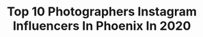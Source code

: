---
title: Top 10 Photographers Instagram Influencers In Phoenix In 2020
description: >-
  Find top photographers Instagram influencers in Phoenix in 2020. Most popular hashtags: #phoenix #phx #photographer.
platform: Instagram
hits: 81
text_top: Analyze the top-rated Instagram accounts on inBeat.
text_bottom: inBeat has 81 Instagram influencers like this in Phoenix, United States for you to connect with.
profiles:
  - username: "shotbytruly"
    fullname: >-
      TRULY 47  🔫🇲🇽
    bio: >-
      Videographer | Photographer Phoenix 🌵 ☀️
    location: "United States"
    followers: 21641
    engagement: 180
    commentsToLikes: 0.051502
    id: ck5zqv1ylvcj30i1418py64d0
    verified: false
    hashtags: "#halloween, #ghostchallenge, #ghostphotoshoot, #shotbtruly"
  - username: "sanjayparikhphoto"
    fullname: >-
      Sanjay Parikh
    bio: >-
      Creative Content: @shinedown | @98kupd On tour with @shinedown 🎥 SP Media LLC | Gilbert, AZ ✌🏽 Purchase Prints Here👇🏽
    location: "United States"
    followers: 23994
    engagement: 371
    commentsToLikes: 0.142553
    id: ck0vv7ue0nxea0i19oain6jsd
    verified: false
    hashtags: "#atlanticrecords, #haveagoodday, #concerts, #familytime"
  - username: "tp_photography"
    fullname: >-
      Tucker Prynn
    bio: >-
      Car photographer from Phoenix, AZ. In the garage: McLaren 12C, Ford Raptor, Porsche 997 Turbo, 🚗Mk7.5 GTI🚗
    location: "United States"
    followers: 4470
    engagement: 2425
    commentsToLikes: 0.056741
    id: ck8t2dxw3z4bk0j78qzj5hquf
    verified: false
    hashtags: "#fordgt, #fordperformance, #carweek2019, #carweekforever"
  - username: "phxaviation"
    fullname: >-
      Dante
    bio: >-
      ✈️ Aviation Photographer 🌵 Phoenix, Arizona ‼️ DM me before reposting 🚂 @valleyrailfan
    location: "United States"
    followers: 3753
    engagement: 2328
    commentsToLikes: 0.023614
    id: ck55p0d2g9jfx0i11kr00y1di
    verified: false
    hashtags: "#teamaa, #a320, #deltaairlines, #b777"
  - username: "kay_bacon"
    fullname: >-
      Katherine Bacon
    bio: >-
      Phoenix-based Photographer @kaybaconphoto | Travel Portraiture | 💑 (@njordgiant) 🐶 (ALB) ✈️✝️👩🏻‍💻📸 • 📩 kaybaconphoto@gmail.com
    location: "United States"
    followers: 3733
    engagement: 1544
    commentsToLikes: 0.063384
    id: ck0vvcvjnoks30i19uk1pjas4
    verified: false
    hashtags: "#pnwwonderland, #sedonahiking, #sedonaarizona, #saltflats"
  - username: "_austinely_"
    fullname: >-
      Austin Ely
    bio: >-
      Filmmaker & Photographer @emp_films Phoenix, AZ
    location: "United States"
    followers: 4392
    engagement: 1000
    commentsToLikes: 0.045942
    id: ck0uaj6leccjm0i19ynmfxm0a
    verified: false
    hashtags: ""
  - username: "tedwimbush"
    fullname: >-
      Ted Wimbush
    bio: >-
      Phoenix, AZ 📍 Photographer & Director 📷🎬 Content Creator 🎥 NO TFP VIP Members Only. ⤵️
    location: "United States"
    followers: 105356
    engagement: 211
    commentsToLikes: 0.023182
    id: ck5chrcabrbkl0i11io804u88
    verified: false
    hashtags: ""
  - username: "candacelynn__"
    fullname: >-
      CANDACE CHEPKE
    bio: >-
      Phoenix, AZ🌵 photographer | interior decorator & designer | lover of Jesus Design & Photo Inquiries ↙️
    location: "United States"
    followers: 5453
    engagement: 1131
    commentsToLikes: 0.018853
    id: ck13d1a1435nb0i193t37u8qb
    verified: false
    hashtags: "#goodtimegabe"
  - username: "heischmi1"
    fullname: >-
      ~ 𝘏𝘦𝘪𝘥𝘪 ~ 🇩🇪
    bio: >-
      ☆ Ⓜ️☞@phoenix_mission ☆ Ⓜ️☞@fever_pinkcolour ☆ ᐯIᑭ~Ⓜ️ ☞@fm_flowers_ ☆ Ⓜ️☞@funda_flowers ☆ Ⓜ️☞@tudo_hdr ☆ ☞ ©Photos are protected ☜
    location: "United States"
    followers: 9851
    engagement: 1928
    commentsToLikes: 0.054041
    id: ck5hja2v4g9ry0i11qdave2ot
    verified: false
    hashtags: "#mat, #artsofvisuals, #fever, #darkmacro"
  - username: "thebiteshot"
    fullname: >-
      Joanie Simon
    bio: >-
      Food Photographer, blogger and teacher🌵 Phoenix, AZ #thebiteshot
    location: "United States"
    followers: 103544
    engagement: 462
    commentsToLikes: 0.027033
    id: ck0ueekj7l3l40i19xlvuwcca
    verified: true
    hashtags: "#feedfeed, #foodblogeats, #foodphotography, #foodbloggerpro"
---